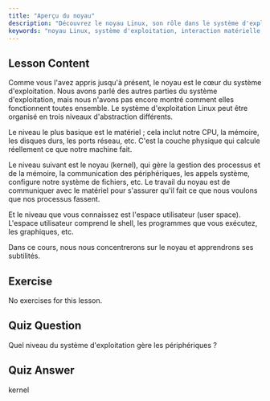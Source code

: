 ```yaml
---
title: "Aperçu du noyau"
description: "Découvrez le noyau Linux, son rôle dans le système d'exploitation et comment il interagit avec le matériel et l'espace utilisateur. Comprenez les composants essentiels du système d'exploitation."
keywords: "noyau Linux, système d'exploitation, interaction matérielle, espace utilisateur, tutoriel Linux, guide du débutant"
---
```


## Lesson Content

Comme vous l'avez appris jusqu'à présent, le noyau est le cœur du système d'exploitation. Nous avons parlé des autres parties du système d'exploitation, mais nous n'avons pas encore montré comment elles fonctionnent toutes ensemble. Le système d'exploitation Linux peut être organisé en trois niveaux d'abstraction différents.

Le niveau le plus basique est le matériel ; cela inclut notre CPU, la mémoire, les disques durs, les ports réseau, etc. C'est la couche physique qui calcule réellement ce que notre machine fait.

Le niveau suivant est le noyau (kernel), qui gère la gestion des processus et de la mémoire, la communication des périphériques, les appels système, configure notre système de fichiers, etc. Le travail du noyau est de communiquer avec le matériel pour s'assurer qu'il fait ce que nous voulons que nos processus fassent.

Et le niveau que vous connaissez est l'espace utilisateur (user space). L'espace utilisateur comprend le shell, les programmes que vous exécutez, les graphiques, etc.

Dans ce cours, nous nous concentrerons sur le noyau et apprendrons ses subtilités.

## Exercise

No exercises for this lesson.

## Quiz Question

Quel niveau du système d'exploitation gère les périphériques ?

## Quiz Answer

kernel
